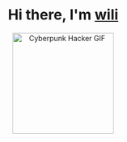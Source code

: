 <h1 align="center">
  Hi there, I'm <a href="https://e41231473.github.io/portfolio/">wili</a>
<!--   <img src="https://media.tenor.com/mWyHUsL61JcAAAAi/cube-3d.gif" alt="wave gif" height="35"/>  -->
</h1>

<p align="center">
  <img src="https://media.tenor.com/M85CJACdN40AAAAi/hey-joe.gif<!--https://media4.giphy.com/media/v1.Y2lkPTc5MGI3NjExZ3JyZzc5bGN0aWVzdnA5anFrYWdrZmh0NmF4dW1uNGwzYm00bjFxcSZlcD12MV9pbnRlcm5hbF9naWZfYnlfaWQmY3Q9cw/iFy6JPjkjM9GDHykZo/giphy.gif-->" alt="Cyberpunk Hacker GIF" width="200"/>
</p>


